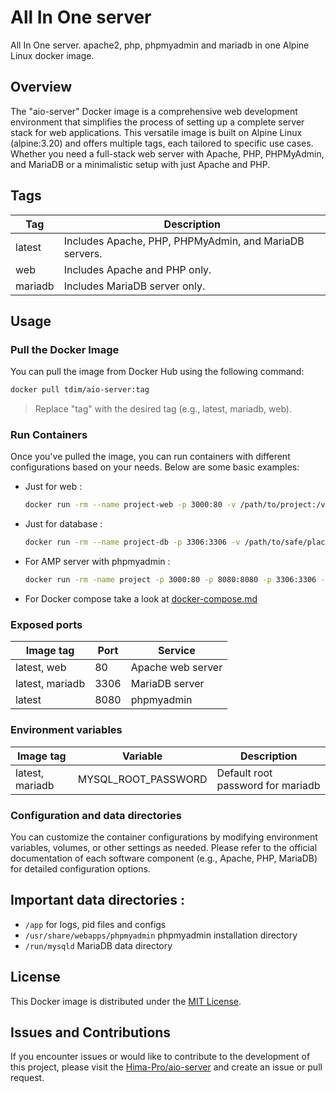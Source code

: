 # All In One server
All In One server. apache2, php, phpmyadmin and mariadb in one Alpine Linux docker image.

## Overview
The "aio-server" Docker image is a comprehensive web development environment that simplifies the process of setting up a complete server stack for web applications. This versatile image is built on Alpine Linux (alpine:3.20) and offers multiple tags, each tailored to specific use cases. Whether you need a full-stack web server with Apache, PHP, PHPMyAdmin, and MariaDB or a minimalistic setup with just Apache and PHP.

## Tags

| Tag      | Description                                            |
|----------|--------------------------------------------------------|
| latest   | Includes Apache, PHP, PHPMyAdmin, and MariaDB servers. |
| web      | Includes Apache and PHP only.                          |
| mariadb  | Includes MariaDB server only.                          |

## Usage

### Pull the Docker Image
You can pull the image from Docker Hub using the following command:

```bash
docker pull tdim/aio-server:tag
```
> Replace "tag" with the desired tag (e.g., latest, mariadb, web).

### Run Containers
Once you've pulled the image, you can run containers with different configurations based on your needs. Below are some basic examples:

- Just for web :
  ```bash
  docker run -rm --name project-web -p 3000:80 -v /path/to/project:/var/www/localhost/htdocs tdim/aio-server:web
  ```
- Just for database :
  ```bash
  docker run -rm --name project-db -p 3306:3306 -v /path/to/safe/place/db-data:/run/mysqld tdim/aio-server:mariadb
  ```
- For AMP server with phpmyadmin :
  ```bash
  docker run -rm -name project -p 3000:80 -p 8080:8080 -p 3306:3306 -v /path/to/safe/place/db-data:/run/mysqld -v /path/to/project:/var/www/localhost/htdocs tdim/aio-server:latest
  ```
- For Docker compose take a look at [docker-compose.md](https://github.com/Hima-Pro/aio-server/blob/main/docker-compose.md)

### Exposed ports
| Image tag       | Port     | Service                       |
|-----------------|----------|-------------------------------|
| latest, web     | 80       | Apache web server             |
| latest, mariadb | 3306     | MariaDB server                |
| latest          | 8080     | phpmyadmin                    |

### Environment variables

| Image tag        | Variable            | Description                                 |
|------------------|---------------------|---------------------------------------------|
| latest, mariadb  | MYSQL_ROOT_PASSWORD | Default root password for mariadb           |

### Configuration and data directories
You can customize the container configurations by modifying environment variables, volumes, or other settings as needed. Please refer to the official documentation of each software component (e.g., Apache, PHP, MariaDB) for detailed configuration options.

## Important data directories :
- `/app` for logs, pid files and configs
- `/usr/share/webapps/phpmyadmin` phpmyadmin installation directory
- `/run/mysqld` MariaDB data directory

## License
This Docker image is distributed under the [MIT License](https://github.com/Hima-Pro/aio-server/blob/main/LICENSE).

## Issues and Contributions
If you encounter issues or would like to contribute to the development of this project, please visit the [Hima-Pro/aio-server](https://github.com/Hima-Pro/aio-server) and create an issue or pull request.
